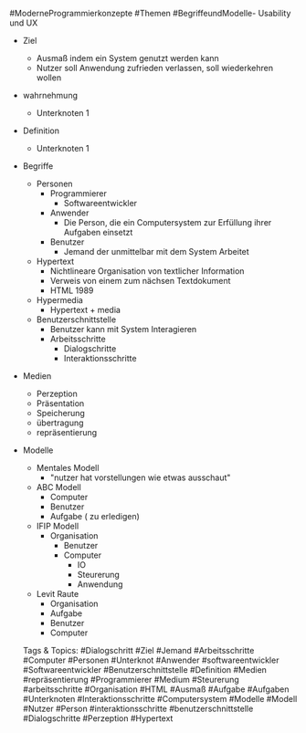  #ModerneProgrammierkonzepte #Themen #BegriffeundModelle- Usability und UX
  - Ziel
    - Ausmaß indem ein System genutzt werden kann
    - Nutzer soll Anwendung zufrieden verlassen, soll wiederkehren wollen
  - wahrnehmung
    - Unterknoten 1
  - Definition
    - Unterknoten 1
- Begriffe
  - Personen
    - Programmierer
      - Softwareentwickler
    - Anwender
      - Die Person, die ein Computersystem zur Erfüllung ihrer Aufgaben einsetzt
    - Benutzer
      - Jemand der unmittelbar mit dem System Arbeitet
  - Hypertext
    - Nichtlineare Organisation von textlicher Information
    - Verweis von einem zum nächsen Textdokument
    - HTML 1989
  - Hypermedia
    - Hypertext + media
  - Benutzerschnittstelle
    - Benutzer kann mit System Interagieren
    - Arbeitsschritte
      - Dialogschritte
      - Interaktionsschritte
- Medien
  - Perzeption
  - Präsentation
  - Speicherung
  - übertragung
  - repräsentierung
- Modelle
  - Mentales Modell
    - "nutzer hat vorstellungen wie etwas ausschaut"
  - ABC Modell
    - Computer
    - Benutzer
    - Aufgabe ( zu erledigen)
  - IFIP Modell
    - Organisation
      - Benutzer
      - Computer
        - IO
        - Steurerung
        - Anwendung
  - Levit Raute
    - Organisation
    - Aufgabe
    - Benutzer
    - Computer

   Tags & Topics:
   #Dialogschritt
   #Ziel
   #Jemand
   #Arbeitsschritte
   #Computer
   #Personen
   #Unterknot
   #Anwender
   #softwareentwickler
   #Softwareentwickler
   #Benutzerschnittstelle
   #Definition
   #Medien
   #repräsentierung
   #Programmierer
   #Medium
   #Steurerung
   #arbeitsschritte
   #Organisation
   #HTML
   #Ausmaß
   #Aufgabe
   #Aufgaben
   #Unterknoten
   #Interaktionsschritte
   #Computersystem
   #Modelle
   #Modell
   #Nutzer
   #Person
   #interaktionsschritte
   #benutzerschnittstelle
   #Dialogschritte
   #Perzeption
   #Hypertext